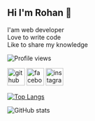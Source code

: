 ## Hi I'm Rohan 👋
<p>
I'am web developer </br>
Love to write code </br>
Like to share my knowledge
</p>

![Profile views](https://gpvc.arturio.dev/rohan-sorkar) 

[<img src='https://cdn.jsdelivr.net/npm/simple-icons@3.0.1/icons/github.svg' alt='github' height='40'>](https://github.com/rohan-sorkar)  [<img src='https://cdn.jsdelivr.net/npm/simple-icons@3.0.1/icons/facebook.svg' alt='facebook' height='40'>](https://www.facebook.com/jo.saju.3)  [<img src='https://cdn.jsdelivr.net/npm/simple-icons@3.0.1/icons/instagram.svg' alt='instagram' height='40'>](https://www.instagram.com/rohan_sorkar/)  

[![Top Langs](https://github-readme-stats.vercel.app/api/top-langs/?username=rohan-sorkar)](https://github.com/anuraghazra/github-readme-stats)

![GitHub stats](https://github-readme-stats.vercel.app/api?username=rohan-sorkar&show_icons=true)  

 
